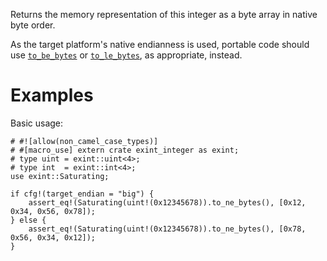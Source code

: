 Returns the memory representation of this integer as a byte array in native byte order.

As the target platform's native endianness is used, portable code should use
[`to_be_bytes`] or [`to_le_bytes`], as appropriate, instead.

[`to_be_bytes`]: Self::to_be_bytes
[`to_le_bytes`]: Self::to_le_bytes

# Examples

Basic usage:

```
# #![allow(non_camel_case_types)]
# #[macro_use] extern crate exint_integer as exint;
# type uint = exint::uint<4>;
# type int  = exint::int<4>;
use exint::Saturating;

if cfg!(target_endian = "big") {
    assert_eq!(Saturating(uint!(0x12345678)).to_ne_bytes(), [0x12, 0x34, 0x56, 0x78]);
} else {
    assert_eq!(Saturating(uint!(0x12345678)).to_ne_bytes(), [0x78, 0x56, 0x34, 0x12]);
}
```
